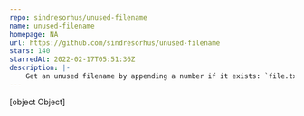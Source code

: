```yaml
---
repo: sindresorhus/unused-filename
name: unused-filename
homepage: NA
url: https://github.com/sindresorhus/unused-filename
stars: 140
starredAt: 2022-02-17T05:51:36Z
description: |-
    Get an unused filename by appending a number if it exists: `file.txt` → `file (1).txt`
---
```


[object Object]
